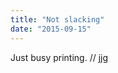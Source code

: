 ```yaml
---
title: "Not slacking"
date: "2015-09-15"
---
```


<div class="content">
<p>Just busy printing. // jjg</p>
<p><a href="assets/72-img_0111.jpg" target="_blank"> <img alt="" src="/preposterous/assets/72-img_0111.jpg"/> </a></p>
</div>
